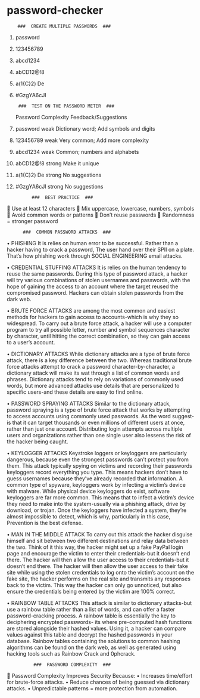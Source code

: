# password-checker

        ###  CREATE MULTIPLE PASSWORDS  ###

1.	password
2.	123456789
3.	abcd1234
4.	abCD12@!8
5.	a(1{C}2) De
6.	#GzgYA6cJI

         ###  TEST ON THE PASSWORD METER  ###

    Password	         Complexity		     	    Feedback/Suggestions
1.	password	    	weak	    		Dictionary word; Add symbols and digits
2.	123456789	    	weak			    Very common; Add more complexity
3.	abcd1234		    weak		    	Common; numbers and alphabets
4.	abCD12@!8	    	strong		    	Make it unique
5.	a(1{C}2) De	    	strong     	        No suggestions
6.	#GzgYA6cJI		    strong			    No suggestions


              ###  BEST PRACTICE  ###

	Use at least 12 characters
	Mix uppercase, lowercase, numbers, symbols
	Avoid common words or patterns 
	Don’t reuse passwords
	Randomness = stronger password


          ###  COMMON PASSWORD ATTACKS  ### 


•	PHISHING It is relies on human error to be successful. Rather than a hacker having to crack a password, The user hand over their SPII on a plate. That’s how phishing work through SOCIAL ENGINEERING email attacks.


•	CREDENTIAL STUFFING ATTACKS It is relies on the human tendency to reuse the same passwords. During this type of password attack, a hacker will try various combinations of stolen usernames and passwords, with the hope of gaining the access to an account where the target reused the compromised password. Hackers can obtain stolen passwords from the dark web.


•	BRUTE FORCE ATTACKS are among the most common and easiest methods for hackers to gain access to accounts-which is why they so widespread. To carry out a brute force attack, a hacker will use a computer program to try all possible letter, number and symbol sequences character by character, until hitting the correct combination, so they can gain access to a user’s account.


•	DICTIONARY ATTACKS While dictionary attacks are a type of brute force attack, there is a key difference between the two. Whereas traditional brute force attacks attempt to crack a password character-by-character, a dictionary attack will make its wat through a list of common words and phrases. Dictionary attacks tend to rely on variations of commonly used words, but more advanced attacks use details that are personalized to specific users-and these details are easy to find online.


•	PASSWORD SPRAYING ATTACKS Similar to the dictionary attack, password spraying is a type of brute force attack that works by attempting to access accounts using commonly used passwords. As the word suggest- is that it can target thousands or even millions of different users at once, rather than just one account. Distributing login attempts across multiple users and organizations rather than one single user also lessens the risk of the hacker being caught.


•	KEYLOGGER ATTACKS Keystroke loggers or keyloggers are particularly dangerous, because even the strongest passwords can’t protect you from them. This attack typically spying on victims and recording their passwords keyloggers record everything you type. This means hackers don’t have to guess usernames because they’ve already recorded that information. A common type of spyware, keyloggers work by infecting a victim’s device with malware. While physical device keyloggers do exist, software keyloggers are far more common. This means that to infect a victim’s device they need to make into the system-usually via a phishing attack, drive by download, or trojan. Once the keyloggers have infected a system, they’re almost impossible to detect, which is why, particularly in this case, Prevention is the best defense.


•	MAN IN THE MIDDLE ATTACK To carry out this attack the hacker disguise himself and sit between two different destinations and relay data between the two. Think of it this way, the hacker might set up a fake PayPal login page and encourage the victim to enter their credentials-but it doesn’t end there. The hacker will then allow the user access to their credentials-but it doesn’t end there. The hacker will then allow the user access to their fake site while using the stolen credentials to log onto the victim’s account on the fake site, the hacker performs on the real site and transmits any responses back to the victim. This way the hacker can only go unnoticed, but also ensure the credentials being entered by the victim are 100% correct.


•	RAINBOW TABLE ATTACKS This attack is similar to dictionary attacks-but use a rainbow table rather than a list of words, and can offer a faster password-cracking process. A rainbow table is essentially the key to deciphering encrypted passwords- its where pre-computed hash functions are stored alongside their hashed values. Using it, a hacker can compare values against this table and decrypt the hashed passwords in your database. Rainbow tables containing the solutions to common hashing algorithms can be found on the dark web, as well as generated using hacking tools such as Rainbow Crack and 0phcrack.


              ###  PASSWORD COMPLEXITY  ###

	Password Complexity Improves Security Because:
•	Increases time/effort for brute-force attacks.
•	Reduce chances of being guessed via dictionary attacks.
•	Unpredictable patterns = more protection from automation.

